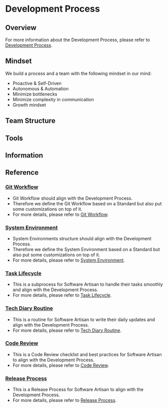 # Development Process

## Overview

For more information about the Development Process, please refer to [Development Process](https://coda.io/d/Product-Management_dsmAZmGCx7L/Product-Management-Process_suc5O#_luNuD).

## Mindset

We build a process and a team with the following mindset in our mind:

- Proactive & Self-Driven
- Autonomous & Automation
- Minimize bottlenecks
- Minimize complexity in communication
- Growth mindset

## Team Structure

## Tools

## Information

## Reference

### [Git Workflow](./resources/Git_Workflow.md)

- Git Workflow should align with the Development Process.
- Therefore we define the Git Workflow based on a Standard but also put some customizations on top of it.
- For more details, please refer to [Git Workflow](./resources/Git_Workflow.md).

### [System Environment](./resources/System_Environment.md)

- System Environments structure should align with the Development Process.
- Therefore we define the System Environment based on a Standard but also put some customizations on top of it.
- For more details, please refer to [System Environment](./resources/System_Environment.md).

### [Task Lifecycle](./resources/Task_Lifecycle.md)

- This is a subprocess for Software Artisan to handle their tasks smoothly and align with the Development Process.
- For more details, please refer to [Task Lifecycle](./resources/Task_Lifecycle.md).

### [Tech Diary Routine](./resources/Tech_Diary_Routine.md)

- This is a routine for Software Artisan to write their daily updates and align with the Development Process.
- For more details, please refer to [Tech Diary Routine](./resources/Tech_Diary_Routine.md).

### [Code Review](./resources/Code_Review/Code_Review.md)

- This is a Code Review checklist and best practices for Software Artisan to align with the Development Process.
- For more details, please refer to [Code Review](./resources/Code_Review/Code_Review.md).

### [Release Process](./resources/Release_Process.md)

- This is a Release Process for Software Artisan to align with the Development Process.
- For more details, please refer to [Release Process](./resources/Release_Process.md).
